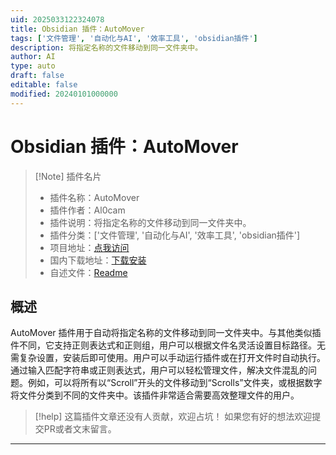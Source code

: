 ```yaml
---
uid: 2025033122324078
title: Obsidian 插件：AutoMover
tags: ['文件管理', '自动化与AI', '效率工具', 'obsidian插件']
description: 将指定名称的文件移动到同一文件夹中。
author: AI
type: auto
draft: false
editable: false
modified: 20240101000000
---
```


# Obsidian 插件：AutoMover

> [!Note] 插件名片
> - 插件名称：AutoMover
> - 插件作者：Al0cam
> - 插件说明：将指定名称的文件移动到同一文件夹中。
> - 插件分类：['文件管理', '自动化与AI', '效率工具', 'obsidian插件']
> - 项目地址：[点我访问](https://github.com/al0cam/AutoMover)
> - 国内下载地址：[下载安装](https://pkmer.cn/products/plugin/pluginMarket/?auto-mover)
> - 自述文件：[Readme](https://ghproxy.net/https://raw.githubusercontent.com/al0cam/AutoMover/master/README.md)



## 概述

AutoMover 插件用于自动将指定名称的文件移动到同一文件夹中。与其他类似插件不同，它支持正则表达式和正则组，用户可以根据文件名灵活设置目标路径。无需复杂设置，安装后即可使用。用户可以手动运行插件或在打开文件时自动执行。通过输入匹配字符串或正则表达式，用户可以轻松管理文件，解决文件混乱的问题。例如，可以将所有以“Scroll”开头的文件移动到“Scrolls”文件夹，或根据数字将文件分类到不同的文件夹中。该插件非常适合需要高效整理文件的用户。


> [!help] 
> 这篇插件文章还没有人贡献，欢迎占坑！
> 如果您有好的想法欢迎提交PR或者文末留言。
> 

---



